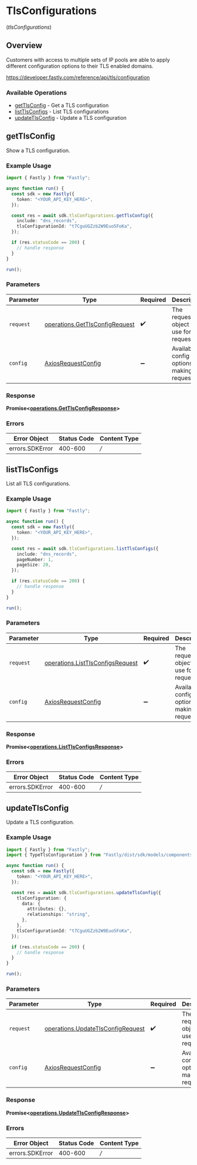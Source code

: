 # TlsConfigurations
(*tlsConfigurations*)

## Overview

Customers with access to multiple sets of IP pools are able to apply different configuration options to their TLS enabled domains.

<https://developer.fastly.com/reference/api/tls/configuration>
### Available Operations

* [getTlsConfig](#gettlsconfig) - Get a TLS configuration
* [listTlsConfigs](#listtlsconfigs) - List TLS configurations
* [updateTlsConfig](#updatetlsconfig) - Update a TLS configuration

## getTlsConfig

Show a TLS configuration.

### Example Usage

```typescript
import { Fastly } from "Fastly";

async function run() {
  const sdk = new Fastly({
    token: "<YOUR_API_KEY_HERE>",
  });

  const res = await sdk.tlsConfigurations.getTlsConfig({
    include: "dns_records",
    tlsConfigurationId: "t7CguUGZzb2W9Euo5FoKa",
  });

  if (res.statusCode == 200) {
    // handle response
  }
}

run();
```

### Parameters

| Parameter                                                                            | Type                                                                                 | Required                                                                             | Description                                                                          |
| ------------------------------------------------------------------------------------ | ------------------------------------------------------------------------------------ | ------------------------------------------------------------------------------------ | ------------------------------------------------------------------------------------ |
| `request`                                                                            | [operations.GetTlsConfigRequest](../../sdk/models/operations/gettlsconfigrequest.md) | :heavy_check_mark:                                                                   | The request object to use for the request.                                           |
| `config`                                                                             | [AxiosRequestConfig](https://axios-http.com/docs/req_config)                         | :heavy_minus_sign:                                                                   | Available config options for making requests.                                        |


### Response

**Promise<[operations.GetTlsConfigResponse](../../sdk/models/operations/gettlsconfigresponse.md)>**
### Errors

| Error Object    | Status Code     | Content Type    |
| --------------- | --------------- | --------------- |
| errors.SDKError | 400-600         | */*             |

## listTlsConfigs

List all TLS configurations.

### Example Usage

```typescript
import { Fastly } from "Fastly";

async function run() {
  const sdk = new Fastly({
    token: "<YOUR_API_KEY_HERE>",
  });

  const res = await sdk.tlsConfigurations.listTlsConfigs({
    include: "dns_records",
    pageNumber: 1,
    pageSize: 20,
  });

  if (res.statusCode == 200) {
    // handle response
  }
}

run();
```

### Parameters

| Parameter                                                                                | Type                                                                                     | Required                                                                                 | Description                                                                              |
| ---------------------------------------------------------------------------------------- | ---------------------------------------------------------------------------------------- | ---------------------------------------------------------------------------------------- | ---------------------------------------------------------------------------------------- |
| `request`                                                                                | [operations.ListTlsConfigsRequest](../../sdk/models/operations/listtlsconfigsrequest.md) | :heavy_check_mark:                                                                       | The request object to use for the request.                                               |
| `config`                                                                                 | [AxiosRequestConfig](https://axios-http.com/docs/req_config)                             | :heavy_minus_sign:                                                                       | Available config options for making requests.                                            |


### Response

**Promise<[operations.ListTlsConfigsResponse](../../sdk/models/operations/listtlsconfigsresponse.md)>**
### Errors

| Error Object    | Status Code     | Content Type    |
| --------------- | --------------- | --------------- |
| errors.SDKError | 400-600         | */*             |

## updateTlsConfig

Update a TLS configuration.

### Example Usage

```typescript
import { Fastly } from "Fastly";
import { TypeTlsConfiguration } from "Fastly/dist/sdk/models/components";

async function run() {
  const sdk = new Fastly({
    token: "<YOUR_API_KEY_HERE>",
  });

  const res = await sdk.tlsConfigurations.updateTlsConfig({
    tlsConfiguration: {
      data: {
        attributes: {},
        relationships: "string",
      },
    },
    tlsConfigurationId: "t7CguUGZzb2W9Euo5FoKa",
  });

  if (res.statusCode == 200) {
    // handle response
  }
}

run();
```

### Parameters

| Parameter                                                                                  | Type                                                                                       | Required                                                                                   | Description                                                                                |
| ------------------------------------------------------------------------------------------ | ------------------------------------------------------------------------------------------ | ------------------------------------------------------------------------------------------ | ------------------------------------------------------------------------------------------ |
| `request`                                                                                  | [operations.UpdateTlsConfigRequest](../../sdk/models/operations/updatetlsconfigrequest.md) | :heavy_check_mark:                                                                         | The request object to use for the request.                                                 |
| `config`                                                                                   | [AxiosRequestConfig](https://axios-http.com/docs/req_config)                               | :heavy_minus_sign:                                                                         | Available config options for making requests.                                              |


### Response

**Promise<[operations.UpdateTlsConfigResponse](../../sdk/models/operations/updatetlsconfigresponse.md)>**
### Errors

| Error Object    | Status Code     | Content Type    |
| --------------- | --------------- | --------------- |
| errors.SDKError | 400-600         | */*             |
